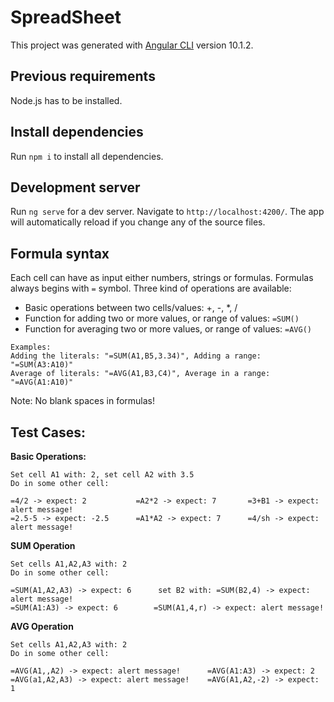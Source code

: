 # SpreadSheet

This project was generated with [Angular CLI](https://github.com/angular/angular-cli) version 10.1.2.

## Previous requirements

Node.js has to be installed.

## Install dependencies

Run ```npm i``` to install all dependencies.

## Development server

Run `ng serve` for a dev server. Navigate to `http://localhost:4200/`. The app will automatically reload if you change any of the source files.

## Formula syntax

Each cell can have as input either numbers, strings or formulas.
Formulas always begins with `=` symbol.
Three kind of operations are available:

- Basic operations between two cells/values: +, -, *, /
- Function for adding two or more values, or range of values: `=SUM()`
- Function for averaging two or more values, or range of values: `=AVG()`
```
Examples:
Adding the literals: "=SUM(A1,B5,3.34)", Adding a range: "=SUM(A3:A10)"
Average of literals: "=AVG(A1,B3,C4)", Average in a range: "=AVG(A1:A10)"
```
Note: No blank spaces in formulas!

## Test Cases:

**Basic Operations:**
```
Set cell A1 with: 2, set cell A2 with 3.5
Do in some other cell:

=4/2 -> expect: 2           =A2*2 -> expect: 7       =3+B1 -> expect: alert message!
=2.5-5 -> expect: -2.5      =A1*A2 -> expect: 7      =4/sh -> expect: alert message!           
```
**SUM Operation**
```
Set cells A1,A2,A3 with: 2
Do in some other cell:

=SUM(A1,A2,A3) -> expect: 6      set B2 with: =SUM(B2,4) -> expect: alert message!
=SUM(A1:A3) -> expect: 6        =SUM(A1,4,r) -> expect: alert message!
```
**AVG Operation**
```
Set cells A1,A2,A3 with: 2
Do in some other cell:

=AVG(A1,,A2) -> expect: alert message!      =AVG(A1:A3) -> expect: 2
=AVG(a1,A2,A3) -> expect: alert message!    =AVG(A1,A2,-2) -> expect: 1
```

